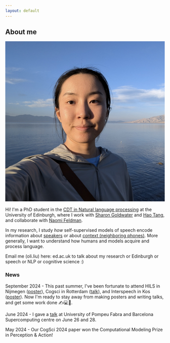 ```yaml
---
layout: default
---
```


## About me

<img class="profile-picture" src="profile.jpg" onmouseover="this.src='coco_headphone.jpg';" onmouseout="this.src='profile.jpg';">

Hi! I'm a PhD student in the [CDT in Natural language processing](https://web.inf.ed.ac.uk/cdt/natural-language-processing) at the University of Edinburgh, where I work with [Sharon Goldwater](https://homepages.inf.ed.ac.uk/sgwater/) and [Hao Tang](https://homepages.inf.ed.ac.uk/htang2/), and collaborate with [Naomi Feldman](https://users.umiacs.umd.edu/~nhf/index.html). 

In my research, I study *how* self-supervised models of speech encode information about [speakers](https://arxiv.org/pdf/2305.12464.pdf) or about [context (neighboring phones)](https://arxiv.org/pdf/2405.08237). More generally, I want to understand how humans and models acquire and process language. 

Email me (oli.liu) here: ed.ac.uk to talk about my research or Edinburgh or speech or NLP or cognitive science :) 

### News

September 2024 - This past summer, I've been fortunate to attend HILS in Nijmegen ([poster](hils_poster.pdf)), Cogsci in Rotterdam ([talk](Cogsci_talk.pdf)), and Interspeech in Kos ([poster](interspeech_poster.pdf)). Now I'm ready to stay away from making posters and writing talks, and get some work done ✍️💻📖.

June 2024 - I gave a [talk](UPF-BSC_talk.pdf) at University of Pompeu Fabra and Barcelona Supercomputing centre on June 26 and 28. 

May 2024 - Our CogSci 2024 paper won the Computational Modeling Prize in Perception & Action!



